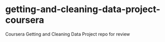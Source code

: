 # getting-and-cleaning-data-project-coursera
Coursera Getting and Cleaning Data Project repo for review
